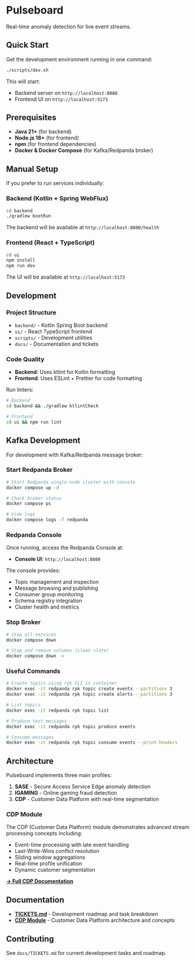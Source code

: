 # Pulseboard

Real-time anomaly detection for live event streams.

## Quick Start

Get the development environment running in one command:

```bash
./scripts/dev.sh
```

This will start:
- Backend server on `http://localhost:8080`
- Frontend UI on `http://localhost:5173`

## Prerequisites

- **Java 21+** (for backend)
- **Node.js 18+** (for frontend)
- **npm** (for frontend dependencies)
- **Docker & Docker Compose** (for Kafka/Redpanda broker)

## Manual Setup

If you prefer to run services individually:

### Backend (Kotlin + Spring WebFlux)

```bash
cd backend
./gradlew bootRun
```

The backend will be available at `http://localhost:8080/health`

### Frontend (React + TypeScript)

```bash
cd ui
npm install
npm run dev
```

The UI will be available at `http://localhost:5173`

## Development

### Project Structure

- `backend/` - Kotlin Spring Boot backend
- `ui/` - React TypeScript frontend
- `scripts/` - Development utilities
- `docs/` - Documentation and tickets

### Code Quality

- **Backend**: Uses ktlint for Kotlin formatting
- **Frontend**: Uses ESLint + Prettier for code formatting

Run linters:

```bash
# Backend
cd backend && ./gradlew ktlintCheck

# Frontend
cd ui && npm run lint
```

## Kafka Development

For development with Kafka/Redpanda message broker:

### Start Redpanda Broker

```bash
# Start Redpanda single-node cluster with console
docker compose up -d

# Check broker status
docker compose ps

# View logs
docker compose logs -f redpanda
```

### Redpanda Console

Once running, access the Redpanda Console at:
- **Console UI**: `http://localhost:8080`

The console provides:
- Topic management and inspection
- Message browsing and publishing
- Consumer group monitoring
- Schema registry integration
- Cluster health and metrics

### Stop Broker

```bash
# Stop all services
docker compose down

# Stop and remove volumes (clean slate)
docker compose down -v
```

### Useful Commands

```bash
# Create topics using rpk CLI in container
docker exec -it redpanda rpk topic create events --partitions 3
docker exec -it redpanda rpk topic create alerts --partitions 3

# List topics
docker exec -it redpanda rpk topic list

# Produce test messages
docker exec -it redpanda rpk topic produce events

# Consume messages
docker exec -it redpanda rpk topic consume events --print-headers
```

## Architecture

Pulseboard implements three main profiles:

1. **SASE** - Secure Access Service Edge anomaly detection
2. **IGAMING** - Online gaming fraud detection
3. **CDP** - Customer Data Platform with real-time segmentation

### CDP Module

The CDP (Customer Data Platform) module demonstrates advanced stream processing concepts including:
- Event-time processing with late event handling
- Last-Write-Wins conflict resolution
- Sliding window aggregations
- Real-time profile unification
- Dynamic customer segmentation

**[→ Full CDP Documentation](docs/cdp/README.md)**

## Documentation

- **[TICKETS.md](docs/TICKETS.md)** - Development roadmap and task breakdown
- **[CDP Module](docs/cdp/README.md)** - Customer Data Platform architecture and concepts

## Contributing

See `docs/TICKETS.md` for current development tasks and roadmap.
